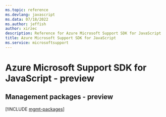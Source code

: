 ```yaml
---
ms.topic: reference
ms.devlang: javascript
ms.data: 07/18/2022
ms.author: jeffish
author: xirzec
description: Reference for Azure Microsoft Support SDK for JavaScript
title: Azure Microsoft Support SDK for JavaScript
ms.service: microsoftsupport
---
```

# Azure Microsoft Support SDK for JavaScript - preview

## Management packages - preview
[!INCLUDE [mgmt-packages](microsoft-support-mgmt-index.md)]
